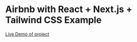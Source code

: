# Airbnb with React + Next.js + Tailwind CSS Example

[Live Demo of project](https://airbnb-clone-three-kappa.vercel.app/)
